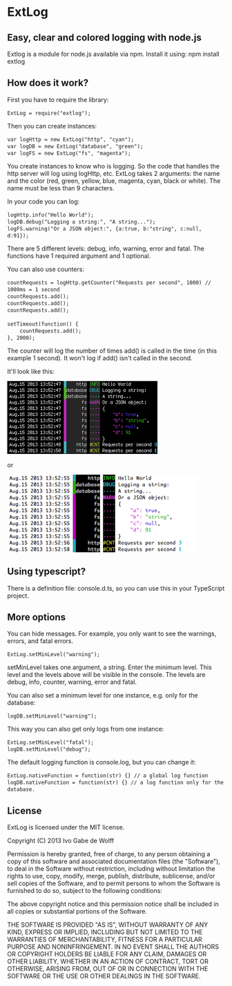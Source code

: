 ExtLog
======

Easy, clear and colored logging with node.js
------

Extlog is a module for node.js available via npm. Install it using:
	npm install extlog

How does it work?
-----

First you have to require the library:

	ExtLog = require("extlog");

Then you can create instances:

	var logHttp = new ExtLog("http", "cyan");
	var logDB = new ExtLog("database", "green");
	var logFS = new ExtLog("fs", "magenta");
	
You create instances to know who is logging. So the code that handles the http server will log using logHttp, etc. ExtLog takes 2 arguments: the name and the color (red, green, yellow, blue, magenta, cyan, black or white). The name must be less than 9 characters.

In your code you can log:

	logHttp.info("Hello World");
	logDB.debug("Logging a string:", "A string...");
	logFS.warning("Or a JSON object:", {a:true, b:"string", c:null, d:91});

There are 5 different levels: debug, info, warning, error and fatal. The functions have 1 required argument and 1 optional.

You can also use counters:
	
	countRequests = logHttp.getCounter("Requests per second", 1000) // 1000ms = 1 second
	countRequests.add();
	countRequests.add();
	countRequests.add();
	
	setTimeout(function() {
		countRequests.add();
	}, 2000);
	
The counter will log the number of times add() is called in the time (in this example 1 second). It won't log if add() isn't called in the second.

It'll look like this:

![Screenshot 1](screenshots/screen1.png "Screenshot 1")

or

![Screenshot 2](screenshots/screen2.png "Screenshot 2")

Using typescript?
------
There is a definition file: console.d.ts, so you can use this in your TypeScript project.

More options
------
You can hide messages. For example, you only want to see the warnings, errors, and fatal errors.

	ExtLog.setMinLevel("warning");
	
setMinLevel takes one argument, a string. Enter the minimum level. This level and the levels above will be visible in the console. The levels are debug, info, counter, warning, error and fatal.

You can also set a minimum level for one instance, e.g. only for the database:

	logDB.setMinLevel("warning");

This way you can also get only logs from one instance:

	ExtLog.setMinLevel("fatal");
	logDB.setMinLevel("debug");

The default logging function is console.log, but you can change it:

	ExtLog.nativeFunction = function(str) {} // a global log function
	logDB.nativeFunction = function(str) {} // a log function only for the database.

License
------
ExtLog is licensed under the MIT license.

Copyright (C) 2013 Ivo Gabe de Wolff

Permission is hereby granted, free of charge, to any person obtaining a copy of this software and associated documentation files (the "Software"), to deal in the Software without restriction, including without limitation the rights to use, copy, modify, merge, publish, distribute, sublicense, and/or sell copies of the Software, and to permit persons to whom the Software is furnished to do so, subject to the following conditions:

The above copyright notice and this permission notice shall be included in all copies or substantial portions of the Software.

THE SOFTWARE IS PROVIDED "AS IS", WITHOUT WARRANTY OF ANY KIND, EXPRESS OR IMPLIED, INCLUDING BUT NOT LIMITED TO THE WARRANTIES OF MERCHANTABILITY, FITNESS FOR A PARTICULAR PURPOSE AND NONINFRINGEMENT. IN NO EVENT SHALL THE AUTHORS OR COPYRIGHT HOLDERS BE LIABLE FOR ANY CLAIM, DAMAGES OR OTHER LIABILITY, WHETHER IN AN ACTION OF CONTRACT, TORT OR OTHERWISE, ARISING FROM, OUT OF OR IN CONNECTION WITH THE SOFTWARE OR THE USE OR OTHER DEALINGS IN THE SOFTWARE.
